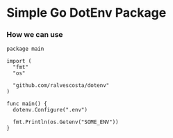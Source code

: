 # Simple Go DotEnv Package

### How we can use

```golang
package main

import (
  "fmt"
  "os"
  
  "github.com/ralvescosta/dotenv"
)

func main() {
  dotenv.Configure(".env")

  fmt.Println(os.Getenv("SOME_ENV"))
}
```